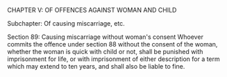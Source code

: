 CHAPTER V: OF OFFENCES AGAINST WOMAN AND CHILD

Subchapter: Of causing miscarriage, etc.

Section 89: Causing miscarriage without woman's consent
Whoever commits the offence under section 88 without the consent of the woman, whether the woman is quick with child or not, shall be punished with imprisonment for life, or with imprisonment of either description for a term which may extend to ten years, and shall also be liable to fine.

